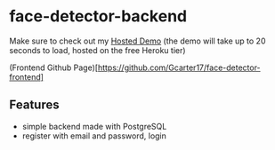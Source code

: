 # face-detector-backend

Make sure to check out my [Hosted Demo](https://carter-face-detector-app.herokuapp.com/) (the demo will take up to 20 seconds to load, hosted on the free Heroku tier)

(Frontend Github Page)[https://github.com/Gcarter17/face-detector-frontend]

## Features
* simple backend made with PostgreSQL
* register with email and password, login
